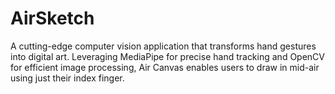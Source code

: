 # AirSketch
A cutting-edge computer vision application that transforms hand gestures into digital art. Leveraging MediaPipe for precise hand tracking and OpenCV for efficient image processing, Air Canvas enables users to draw in mid-air using just their index finger. 

